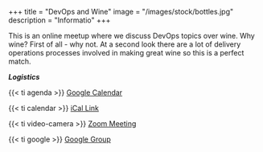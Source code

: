 +++
title = "DevOps and Wine"
image = "/images/stock/bottles.jpg"
description = "Informatio"
+++

This is an online meetup where we discuss DevOps topics over wine. Why wine? First of all - why not. At a second look there are a lot of delivery operations processes involved in making great wine so this is a perfect match. 

_**Logistics**_

{{< ti agenda >}} [Google Calendar](https://calendar.google.com/calendar?cid=ZHluYXRyYWNlLmNvbV9tdXJtMWxrMmhpdXUzNmFxNWFoM2hybWFiY0Bncm91cC5jYWxlbmRhci5nb29nbGUuY29t)

{{< ti calendar >}} [iCal Link](https://calendar.google.com/calendar/ical/dynatrace.com_murm1lk2hiuu36aq5ah3hrmabc%40group.calendar.google.com/public/basic.ics)

{{< ti video-camera >}} [Zoom Meeting](https://dynatrace.zoom.us/j/7506042864)

{{< ti google >}} [Google Group](https://groups.google.com/d/forum/devops-and-wine)